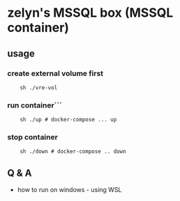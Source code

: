 
# zelyn's MSSQL box (MSSQL container)

## usage 

### create external volume first
```shell
    sh ./vre-vol
```

### run container```
```shell
    sh ./up # docker-compose ... up
```

### stop container
```shell
    sh ./down # docker-compose .. down
```

## Q & A

- how to run on windows - using WSL
